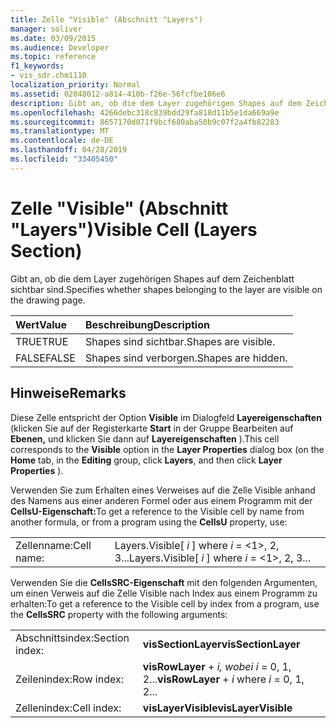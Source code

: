 ```yaml
---
title: Zelle "Visible" (Abschnitt "Layers")
manager: soliver
ms.date: 03/09/2015
ms.audience: Developer
ms.topic: reference
f1_keywords:
- vis_sdr.chm1110
localization_priority: Normal
ms.assetid: 02048012-a814-410b-f26e-56fcfbe106e6
description: Gibt an, ob die dem Layer zugehörigen Shapes auf dem Zeichenblatt sichtbar sind.
ms.openlocfilehash: 4266debc318c839bdd29fa818d11b5e1da669a9e
ms.sourcegitcommit: 8657170d071f9bcf680aba50b9c07f2a4fb82283
ms.translationtype: MT
ms.contentlocale: de-DE
ms.lasthandoff: 04/28/2019
ms.locfileid: "33405450"
---
```

# <a name="visible-cell-layers-section"></a><span data-ttu-id="54fa5-103">Zelle "Visible" (Abschnitt "Layers")</span><span class="sxs-lookup"><span data-stu-id="54fa5-103">Visible Cell (Layers Section)</span></span>

<span data-ttu-id="54fa5-104">Gibt an, ob die dem Layer zugehörigen Shapes auf dem Zeichenblatt sichtbar sind.</span><span class="sxs-lookup"><span data-stu-id="54fa5-104">Specifies whether shapes belonging to the layer are visible on the drawing page.</span></span>
  
|<span data-ttu-id="54fa5-105">**Wert**</span><span class="sxs-lookup"><span data-stu-id="54fa5-105">**Value**</span></span>|<span data-ttu-id="54fa5-106">**Beschreibung**</span><span class="sxs-lookup"><span data-stu-id="54fa5-106">**Description**</span></span>|
|:-----|:-----|
|<span data-ttu-id="54fa5-107">TRUE</span><span class="sxs-lookup"><span data-stu-id="54fa5-107">TRUE</span></span>  <br/> |<span data-ttu-id="54fa5-108">Shapes sind sichtbar.</span><span class="sxs-lookup"><span data-stu-id="54fa5-108">Shapes are visible.</span></span>  <br/> |
|<span data-ttu-id="54fa5-109">FALSE</span><span class="sxs-lookup"><span data-stu-id="54fa5-109">FALSE</span></span>  <br/> |<span data-ttu-id="54fa5-110">Shapes sind verborgen.</span><span class="sxs-lookup"><span data-stu-id="54fa5-110">Shapes are hidden.</span></span>  <br/> |
   
## <a name="remarks"></a><span data-ttu-id="54fa5-111">Hinweise</span><span class="sxs-lookup"><span data-stu-id="54fa5-111">Remarks</span></span>

<span data-ttu-id="54fa5-112">Diese Zelle entspricht der Option **Visible** im Dialogfeld **Layereigenschaften** (klicken  Sie auf der Registerkarte **Start** in der Gruppe Bearbeiten auf **Ebenen,** und klicken Sie dann auf **Layereigenschaften** ).</span><span class="sxs-lookup"><span data-stu-id="54fa5-112">This cell corresponds to the **Visible** option in the **Layer Properties** dialog box (on the **Home** tab, in the **Editing** group, click **Layers**, and then click **Layer Properties** ).</span></span> 
  
<span data-ttu-id="54fa5-113">Verwenden Sie zum Erhalten eines Verweises auf die Zelle Visible anhand des Namens aus einer anderen Formel oder aus einem Programm mit der **CellsU-Eigenschaft:**</span><span class="sxs-lookup"><span data-stu-id="54fa5-113">To get a reference to the Visible cell by name from another formula, or from a program using the **CellsU** property, use:</span></span> 
  
|||
|:-----|:-----|
|<span data-ttu-id="54fa5-114">Zellenname:</span><span class="sxs-lookup"><span data-stu-id="54fa5-114">Cell name:</span></span>  <br/> |<span data-ttu-id="54fa5-115">Layers.Visible[ *i*  ] where  *i*  = <1>, 2, 3...</span><span class="sxs-lookup"><span data-stu-id="54fa5-115">Layers.Visible[ *i*  ] where  *i*  = <1>, 2, 3...</span></span>  <br/> |
   
<span data-ttu-id="54fa5-116">Verwenden Sie die **CellsSRC-Eigenschaft** mit den folgenden Argumenten, um einen Verweis auf die Zelle Visible nach Index aus einem Programm zu erhalten:</span><span class="sxs-lookup"><span data-stu-id="54fa5-116">To get a reference to the Visible cell by index from a program, use the **CellsSRC** property with the following arguments:</span></span> 
  
|||
|:-----|:-----|
|<span data-ttu-id="54fa5-117">Abschnittsindex:</span><span class="sxs-lookup"><span data-stu-id="54fa5-117">Section index:</span></span>  <br/> |<span data-ttu-id="54fa5-118">**visSectionLayer**</span><span class="sxs-lookup"><span data-stu-id="54fa5-118">**visSectionLayer**</span></span> <br/> |
|<span data-ttu-id="54fa5-119">Zeilenindex:</span><span class="sxs-lookup"><span data-stu-id="54fa5-119">Row index:</span></span>  <br/> |<span data-ttu-id="54fa5-120">**visRowLayer**  +   *i,* *wobei i* = 0, 1, 2...</span><span class="sxs-lookup"><span data-stu-id="54fa5-120">**visRowLayer** +  *i*  where  *i*  = 0, 1, 2...</span></span>  <br/> |
|<span data-ttu-id="54fa5-121">Zellenindex:</span><span class="sxs-lookup"><span data-stu-id="54fa5-121">Cell index:</span></span>  <br/> |<span data-ttu-id="54fa5-122">**visLayerVisible**</span><span class="sxs-lookup"><span data-stu-id="54fa5-122">**visLayerVisible**</span></span> <br/> |
   

